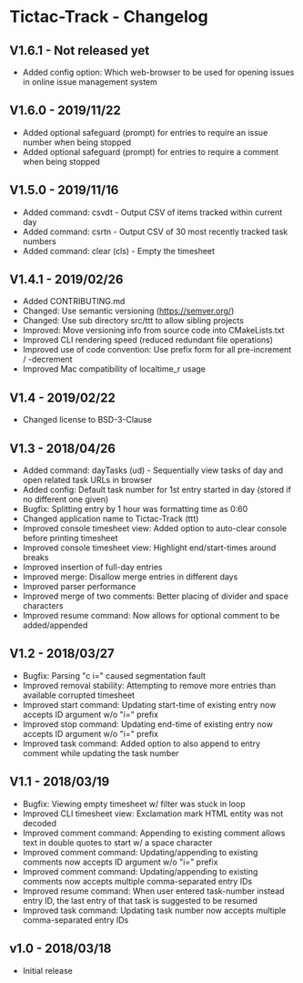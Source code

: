 Tictac-Track - Changelog
========================

V1.6.1 - Not released yet
-------------------------
* Added config option: Which web-browser to be used for opening issues in online issue management system 

V1.6.0 - 2019/11/22
-------------------
* Added optional safeguard (prompt) for entries to require an issue number when being stopped
* Added optional safeguard (prompt) for entries to require a comment when being stopped

V1.5.0 - 2019/11/16
-------------------
* Added command: csvdt - Output CSV of items tracked within current day
* Added command: csrtn - Output CSV of 30 most recently tracked task numbers
* Added command: clear (cls) - Empty the timesheet 

V1.4.1 - 2019/02/26
-------------------
* Added CONTRIBUTING.md
* Changed: Use semantic versioning (https://semver.org/)
* Changed: Use sub directory src/ttt to allow sibling projects
* Improved: Move versioning info from source code into CMakeLists.txt
* Improved CLI rendering speed (reduced redundant file operations)
* Improved use of code convention: Use prefix form for all pre-increment / -decrement
* Improved Mac compatibility of localtime_r usage

V1.4 - 2019/02/22
-----------------
* Changed license to BSD-3-Clause

V1.3 - 2018/04/26
-----------------
* Added command: dayTasks (ud) - Sequentially view tasks of day and open related task URLs in browser
* Added config: Default task number for 1st entry started in day (stored if no different one given) 
* Bugfix: Splitting entry by 1 hour was formatting time as 0:60
* Changed application name to Tictac-Track (ttt)
* Improved console timesheet view: Added option to auto-clear console before printing timesheet
* Improved console timesheet view: Highlight end/start-times around breaks
* Improved insertion of full-day entries
* Improved merge: Disallow merge entries in different days
* Improved parser performance
* Improved merge of two comments: Better placing of divider and space characters
* Improved resume command: Now allows for optional comment to be added/appended

V1.2 - 2018/03/27
-----------------
* Bugfix: Parsing "c i=<number>" caused segmentation fault
* Improved removal stability: Attempting to remove more entries than available corrupted timesheet
* Improved start command: Updating start-time of existing entry now accepts ID argument w/o "i=" prefix
* Improved stop command: Updating end-time of existing entry now accepts ID argument w/o "i=" prefix
* Improved task command: Added option to also append to entry comment while updating the task number 

V1.1 - 2018/03/19
-----------------
* Bugfix: Viewing empty timesheet w/ filter was stuck in loop
* Improved CLI timesheet view: Exclamation mark HTML entity was not decoded 
* Improved comment command: Appending to existing comment allows text in double quotes to start w/ a space character
* Improved comment command: Updating/appending to existing comments now accepts ID argument w/o "i=" prefix
* Improved comment command: Updating/appending to existing comments now accepts multiple comma-separated entry IDs 
* Improved resume command: When user entered task-number instead entry ID, the last entry of that task is suggested to be resumed
* Improved task command: Updating task number now accepts multiple comma-separated entry IDs 

v1.0 - 2018/03/18
-----------------
* Initial release
